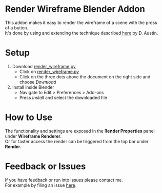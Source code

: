 # Render Wireframe Blender Addon
This addon makes it easy to render the wireframe of a scene with the press of a button.  
It's done by using and extending the technique described [here](https://www.artstation.com/blogs/daustindoodles/GKpw/quick-and-easy-wireframe-renders-in-blender) by D. Austin.

# Setup
1. Download [render_wireframe.py](render_wireframe.py)  
    - Click on [render_wireframe.py](render_wireframe.py)  
    - Click on the three dots above the document on the right side and choose *Download*
2. Install inside Blender  
    - Navigate to Edit > Preferences > Add-ons  
    - Press *Install* and select the downloaded file

# How to Use
The functionality and settings are exposed in the **Render Properties** panel under **Wireframe Renderer**.  
Or for faster access the render can be triggered from the top bar under **Render**.  

# Feedback or Issues
If you have feedback or run into issues please contact me.  
For example by filing an issue [here](https://github.com/JonasWischeropp/blender_wireframe_renderer/issues).